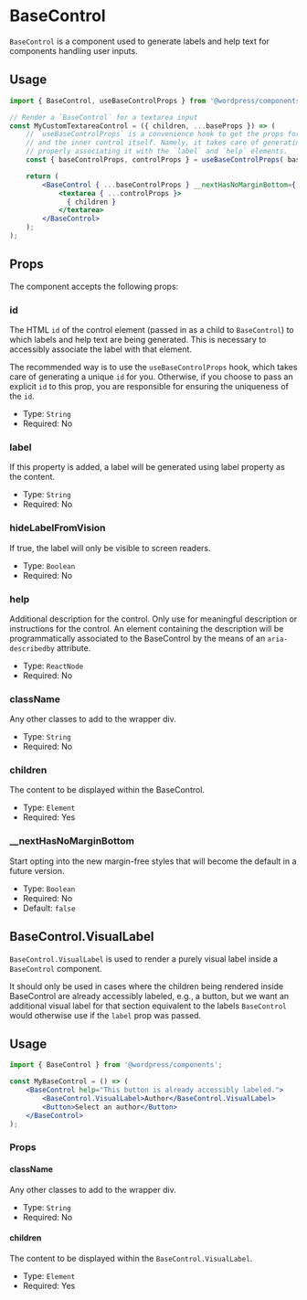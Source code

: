 # BaseControl

`BaseControl` is a component used to generate labels and help text for components handling user inputs.

## Usage

```jsx
import { BaseControl, useBaseControlProps } from '@wordpress/components';

// Render a `BaseControl` for a textarea input
const MyCustomTextareaControl = ({ children, ...baseProps }) => (
	// `useBaseControlProps` is a convenience hook to get the props for the `BaseControl`
	// and the inner control itself. Namely, it takes care of generating a unique `id`,
	// properly associating it with the `label` and `help` elements.
	const { baseControlProps, controlProps } = useBaseControlProps( baseProps );

	return (
		<BaseControl { ...baseControlProps } __nextHasNoMarginBottom={ true }>
			<textarea { ...controlProps }>
			  { children }
			</textarea>
		</BaseControl>
	);
);
```

## Props

The component accepts the following props:

### id

The HTML `id` of the control element (passed in as a child to `BaseControl`) to which labels and help text are being generated. This is necessary to accessibly associate the label with that element.

The recommended way is to use the `useBaseControlProps` hook, which takes care of generating a unique `id` for you. Otherwise, if you choose to pass an explicit `id` to this prop, you are responsible for ensuring the uniqueness of the `id`.

-   Type: `String`
-   Required: No

### label

If this property is added, a label will be generated using label property as the content.

-   Type: `String`
-   Required: No

### hideLabelFromVision

If true, the label will only be visible to screen readers.

-   Type: `Boolean`
-   Required: No

### help

Additional description for the control. Only use for meaningful description or instructions for the control. An element containing the description will be programmatically associated to the BaseControl by the means of an `aria-describedby` attribute.

-   Type: `ReactNode`
-   Required: No

### className

Any other classes to add to the wrapper div.

-   Type: `String`
-   Required: No

### children

The content to be displayed within the BaseControl.

-   Type: `Element`
-   Required: Yes

### __nextHasNoMarginBottom

Start opting into the new margin-free styles that will become the default in a future version.

-   Type: `Boolean`
-   Required: No
-   Default: `false`

## BaseControl.VisualLabel

`BaseControl.VisualLabel` is used to render a purely visual label inside a `BaseControl` component.

It should only be used in cases where the children being rendered inside BaseControl are already accessibly labeled, e.g., a button, but we want an additional visual label for that section equivalent to the labels `BaseControl` would otherwise use if the `label` prop was passed.

## Usage

```jsx
import { BaseControl } from '@wordpress/components';

const MyBaseControl = () => (
	<BaseControl help="This button is already accessibly labeled.">
		<BaseControl.VisualLabel>Author</BaseControl.VisualLabel>
		<Button>Select an author</Button>
	</BaseControl>
);
```

### Props

#### className

Any other classes to add to the wrapper div.

-   Type: `String`
-   Required: No

#### children

The content to be displayed within the `BaseControl.VisualLabel`.

-   Type: `Element`
-   Required: Yes
